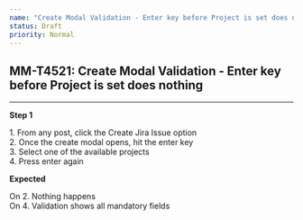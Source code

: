 ```yaml
---
name: "Create Modal Validation - Enter key before Project is set does nothing"
status: Draft
priority: Normal
---
```


## MM-T4521: Create Modal Validation - Enter key before Project is set does nothing

---

**Step 1**

1\. From any post, click the Create Jira Issue option\
2\. Once the create modal opens, hit the enter key\
3\. Select one of the available projects\
4\. Press enter again

**Expected**

On 2. Nothing happens\
On 4. Validation shows all mandatory fields
